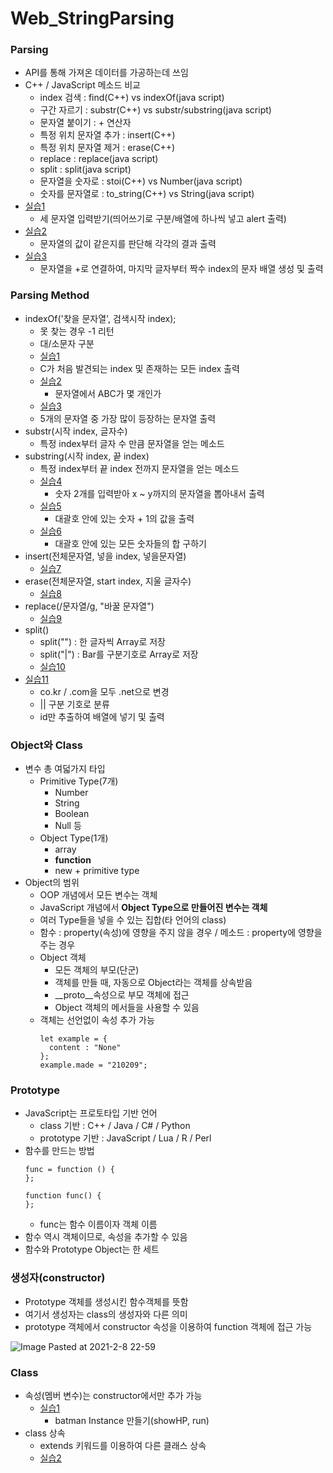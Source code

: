 # Web_StringParsing

### Parsing
- API를 통해 가져온 데이터를 가공하는데 쓰임
- C++ / JavaScript 메소드 비교
  - index 검색 : find(C++) vs indexOf(java script)
  - 구간 자르기 : substr(C++) vs substr/substring(java script)
  - 문자열 붙이기 : + 연산자
  - 특정 위치 문자열 추가 : insert(C++)
  - 특정 위치 문자열 제거 : erase(C++)
  - replace : replace(java script)
  - split : split(java script)
  - 문자열을 숫자로 : stoi(C++) vs Number(java script)
  - 숫자를 문자열로 : to_string(C++) vs String(java script)
- [실습1](https://github.com/KimUJin3359/Web_StringParsing/blob/master/Parsing/001.js)
  - 세 문자열 입력받기(띄어쓰기로 구분/배열에 하나씩 넣고 alert 출력)
- [실습2](https://github.com/KimUJin3359/Web_StringParsing/blob/master/Parsing/002.js)
  - 문자열의 값이 같은지를 판단해 각각의 결과 출력
- [실습3](https://github.com/KimUJin3359/Web_StringParsing/blob/master/Parsing/003.last_index.html)
  - 문자열을 +로 연결하여, 마지막 글자부터 짝수 index의 문자 배열 생성 및 출력

### Parsing Method
- indexOf('찾을 문자열', 검색시작 index);
  - 못 찾는 경우 -1 리턴
  - 대/소문자 구분
  - [실습1](https://github.com/KimUJin3359/Web_StringParsing/blob/master/Parsing_Method/004.js)
   - C가 처음 발견되는 index 및 존재하는 모든 index 출력
  - [실습2](https://github.com/KimUJin3359/Web_Parsing/blob/master/Parsing_Method/006.js)
    - 문자열에서 ABC가 몇 개인가
  - [실습3](https://github.com/KimUJin3359/Web_Parsing/blob/master/Parsing_Method/007.js)
   - 5개의 문자열 중 가장 많이 등장하는 문자열 출력
- substr(시작 index, 글자수)
  - 특정 index부터 글자 수 만큼 문자열을 얻는 메소드
- substring(시작 index, 끝 index)
  - 특정 index부터 끝 index 전까지 문자열을 얻는 메소드
  - [실습4](https://github.com/KimUJin3359/Web_Parsing/blob/master/Parsing_Method/008.js)
    - 숫자 2개를 입력받아 x ~ y까지의 문자열을 뽑아내서 출력
  - [실습5](https://github.com/KimUJin3359/Web_Parsing/blob/master/Parsing_Method/009.js)
    - 대괄호 안에 있는 숫자 + 1의 값을 출력
  - [실습6](https://github.com/KimUJin3359/Web_Parsing/blob/master/Parsing_Method/010.js)
    - 대괄호 안에 있는 모든 숫자들의 합 구하기
- insert(전체문자열, 넣을 index, 넣을문자열)
  - [실습7](https://github.com/KimUJin3359/Web_Parsing/blob/master/Parsing_Method/011.js)
- erase(전체문자열, start index, 지울 글자수)
  - [실습8](https://github.com/KimUJin3359/Web_Parsing/blob/master/Parsing_Method/012.js)
- replace(/문자열/g, "바꿀 문자열")
  - [실습9](https://github.com/KimUJin3359/Web_Parsing/blob/master/Parsing_Method/013.js)
- split()
  - split("") : 한 글자씩 Array로 저장
  - split("|") : Bar를 구분기호로 Array로 저장
  - [실습10](https://github.com/KimUJin3359/Web_Parsing/blob/master/Parsing_Method/014.js)
- [실습11](https://github.com/KimUJin3359/Web_Parsing/blob/master/Parsing_Method/015.js)
  - co.kr / .com을 모두 .net으로 변경
  - \|\| 구분 기호로 분류
  - id만 추출하여 배열에 넣기 및 출력

### Object와 Class
- 변수 총 여덟가지 타입
  - Primitive Type(7개)
    - Number
    - String
    - Boolean
    - Null 등
  - Object Type(1개)
    - array
    - **function**
    - new + primitive type
- Object의 범위
  - OOP 개념에서 모든 변수는 객체
  - JavaScript 개념에서 **Object Type으로 만들어진 변수는 객체**
  - 여러 Type들을 넣을 수 있는 집합(타 언어의 class)
  - 함수 : property(속성)에 영향을 주지 않을 경우 / 메소드 : property에 영향을 주는 경우
  - Object 객체 
    - 모든 객체의 부모(단군)
    - 객체를 만들 때, 자동으로 Object라는 객체를 상속받음
    - __proto__속성으로 부모 객체에 접근
    - Object 객체의 메서들을 사용할 수 있음
  - 객체는 선언없이 속성 추가 가능 
    ```
    let example = {
      content : "None"
    };
    example.made = "210209";
    
### Prototype
- JavaScript는 프로토타입 기반 언어
  - class 기반 : C++ / Java / C# / Python
  - prototype 기반 : JavaScript / Lua / R / Perl
- 함수를 만드는 방법
  ```
  func = function () {
  };
  
  function func() {
  };
  ```
  - func는 함수 이름이자 객체 이름
- 함수 역시 객체이므로, 속성을 추가할 수 있음
- 함수와 Prototype Object는 한 세트

### 생성자(constructor)
- Prototype 객체를 생성시킨 함수객체를 뜻함
- 여기서 생성자는 class의 생성자와 다른 의미
- prototype 객체에서 constructor 속성을 이용하여 function 객체에 접근 가능

![Image Pasted at 2021-2-8 22-59](https://user-images.githubusercontent.com/50474972/107246992-2dad1300-6a74-11eb-969e-4a0fde97d911.png)

### Class
- 속성(멤버 변수)는 constructor에서만 추가 가능
  - [실습1](https://github.com/KimUJin3359/Web_StringParsing/blob/master/Class/020.class.html)
    - batman Instance 만들기(showHP, run)
- class 상속
  - extends 키워드를 이용하여 다른 클래스 상속
  - [실습2](https://github.com/KimUJin3359/Web_Parsing/blob/master/Class/021.heritance.html)


  
